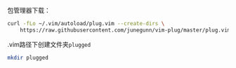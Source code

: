 包管理器下载：
```bash
curl -fLo ~/.vim/autoload/plug.vim --create-dirs \
    https://raw.githubusercontent.com/junegunn/vim-plug/master/plug.vim
```
.vim路径下创建文件夹`plugged`
```bash
mkdir plugged
```
